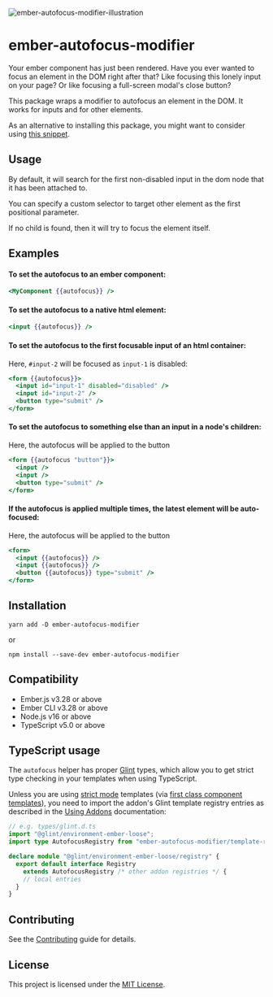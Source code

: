 ![ember-autofocus-modifier-illustration](https://user-images.githubusercontent.com/15218861/189953191-49028e3e-6627-4e3d-9945-70800a6f3d0b.svg)

# ember-autofocus-modifier

Your ember component has just been rendered. Have you ever wanted to focus an
element in the DOM right after that? Like focusing this lonely input on your
page? Or like focusing a full-screen modal's close button?

This package wraps a modifier to autofocus an element in the DOM. It works for
inputs and for other elements.

As an alternative to installing this package, you might want to consider using
[this snippet](https://github.com/qonto/ember-autofocus-modifier/blob/v0.0.1/addon/modifiers/autofocus.js).

## Usage

By default, it will search for the first non-disabled input in the dom node that it has been attached to.

You can specify a custom selector to target other element as the first positional parameter.

If no child is found, then it will try to focus the element itself.

## Examples

#### To set the autofocus to an ember component:

```handlebars
<MyComponent {{autofocus}} />
```

#### To set the autofocus to a native html element:

```handlebars
<input {{autofocus}} />
```

#### To set the autofocus to the first focusable input of an html container:

Here, `#input-2` will be focused as `input-1` is disabled:

```handlebars
<form {{autofocus}}>
  <input id="input-1" disabled="disabled" />
  <input id="input-2" />
  <button type="submit" />
</form>
```

#### To set the autofocus to something else than an input in a node's children:

Here, the autofocus will be applied to the button

```handlebars
<form {{autofocus "button"}}>
  <input />
  <input />
  <button type="submit" />
</form>
```

#### If the autofocus is applied multiple times, the latest element will be auto-focused:

Here, the autofocus will be applied to the button

```handlebars
<form>
  <input {{autofocus}} />
  <input {{autofocus}} />
  <button {{autofocus}} type="submit" />
</form>
```

## Installation

```
yarn add -D ember-autofocus-modifier
```

or

```
npm install --save-dev ember-autofocus-modifier
```

## Compatibility

- Ember.js v3.28 or above
- Ember CLI v3.28 or above
- Node.js v16 or above
- TypeScript v5.0 or above

## TypeScript usage

The `autofocus` helper has proper [Glint](https://github.com/typed-ember/glint) types, which allow you to get strict type checking in your templates when using TypeScript.

Unless you are using [strict mode](http://emberjs.github.io/rfcs/0496-handlebars-strict-mode.html) templates (via [first class component templates](http://emberjs.github.io/rfcs/0779-first-class-component-templates.html)),
you need to import the addon's Glint template registry entries as described in the [Using Addons](https://typed-ember.gitbook.io/glint/using-glint/ember/using-addons#using-glint-enabled-addons) documentation:

```ts
// e.g. types/glint.d.ts
import "@glint/environment-ember-loose";
import type AutofocusRegistry from "ember-autofocus-modifier/template-registry";

declare module "@glint/environment-ember-loose/registry" {
  export default interface Registry
    extends AutofocusRegistry /* other addon registries */ {
    // local entries
  }
}
```

## Contributing

See the [Contributing](CONTRIBUTING.md) guide for details.

## License

This project is licensed under the [MIT License](LICENSE.md).
